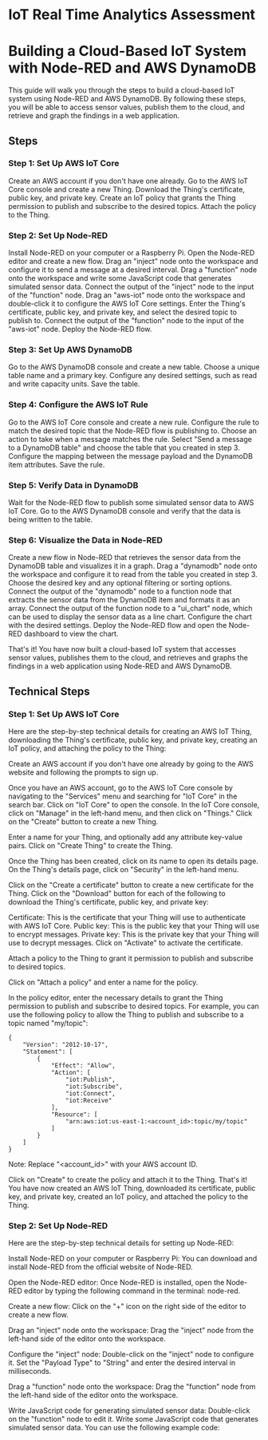 # IoT Real Time Analytics Assessment

# Building a Cloud-Based IoT System with Node-RED and AWS DynamoDB

This guide will walk you through the steps to build a cloud-based IoT system using Node-RED and AWS DynamoDB. By following these steps, you will be able to access sensor values, publish them to the cloud, and retrieve and graph the findings in a web application.

## Steps

### Step 1: Set Up AWS IoT Core

Create an AWS account if you don't have one already. Go to the AWS IoT Core console and create a new Thing. Download the Thing's certificate, public key, and private key. Create an IoT policy that grants the Thing permission to publish and subscribe to the desired topics. Attach the policy to the Thing.

### Step 2: Set Up Node-RED

Install Node-RED on your computer or a Raspberry Pi. Open the Node-RED editor and create a new flow. Drag an "inject" node onto the workspace and configure it to send a message at a desired interval. Drag a "function" node onto the workspace and write some JavaScript code that generates simulated sensor data. Connect the output of the "inject" node to the input of the "function" node. Drag an "aws-iot" node onto the workspace and double-click it to configure the AWS IoT Core settings. Enter the Thing's certificate, public key, and private key, and select the desired topic to publish to. Connect the output of the "function" node to the input of the "aws-iot" node. Deploy the Node-RED flow.

### Step 3: Set Up AWS DynamoDB

Go to the AWS DynamoDB console and create a new table. Choose a unique table name and a primary key. Configure any desired settings, such as read and write capacity units. Save the table.

### Step 4: Configure the AWS IoT Rule

Go to the AWS IoT Core console and create a new rule. Configure the rule to match the desired topic that the Node-RED flow is publishing to. Choose an action to take when a message matches the rule. Select "Send a message to a DynamoDB table" and choose the table that you created in step 3. Configure the mapping between the message payload and the DynamoDB item attributes. Save the rule.

### Step 5: Verify Data in DynamoDB

Wait for the Node-RED flow to publish some simulated sensor data to AWS IoT Core. Go to the AWS DynamoDB console and verify that the data is being written to the table.

### Step 6: Visualize the Data in Node-RED

Create a new flow in Node-RED that retrieves the sensor data from the DynamoDB table and visualizes it in a graph. Drag a "dynamodb" node onto the workspace and configure it to read from the table you created in step 3. Choose the desired key and any optional filtering or sorting options. Connect the output of the "dynamodb" node to a function node that extracts the sensor data from the DynamoDB item and formats it as an array. Connect the output of the function node to a "ui_chart" node, which can be used to display the sensor data as a line chart. Configure the chart with the desired settings. Deploy the Node-RED flow and open the Node-RED dashboard to view the chart.

That's it! You have now built a cloud-based IoT system that accesses sensor values, publishes them to the cloud, and retrieves and graphs the findings in a web application using Node-RED and AWS DynamoDB.


## Technical Steps

### Step 1: Set Up AWS IoT Core
Here are the step-by-step technical details for creating an AWS IoT Thing, downloading the Thing's certificate, public key, and private key, creating an IoT policy, and attaching the policy to the Thing:

Create an AWS account if you don't have one already by going to the AWS website and following the prompts to sign up.

Once you have an AWS account, go to the AWS IoT Core console by navigating to the "Services" menu and searching for "IoT Core" in the search bar. Click on "IoT Core" to open the console.
In the IoT Core console, click on "Manage" in the left-hand menu, and then click on "Things."
Click on the "Create" button to create a new Thing.

Enter a name for your Thing, and optionally add any attribute key-value pairs. Click on "Create Thing" to create the Thing.

Once the Thing has been created, click on its name to open its details page.
On the Thing's details page, click on "Security" in the left-hand menu.

Click on the "Create a certificate" button to create a new certificate for the Thing.
Click on the "Download" button for each of the following to download the Thing's certificate, public key, and private key:

Certificate: This is the certificate that your Thing will use to authenticate with AWS IoT Core.
Public key: This is the public key that your Thing will use to encrypt messages.
Private key: This is the private key that your Thing will use to decrypt messages.
Click on "Activate" to activate the certificate.

Attach a policy to the Thing to grant it permission to publish and subscribe to desired topics.

Click on "Attach a policy" and enter a name for the policy.

In the policy editor, enter the necessary details to grant the Thing permission to publish and subscribe to desired topics. For example, you can use the following policy to allow the Thing to publish and subscribe to a topic named "my/topic":
```
{
    "Version": "2012-10-17",
    "Statement": [
        {
            "Effect": "Allow",
            "Action": [
                "iot:Publish",
                "iot:Subscribe",
                "iot:Connect",
                "iot:Receive"
            ],
            "Resource": [
                "arn:aws:iot:us-east-1:<account_id>:topic/my/topic"
            ]
        }
    ]
}
```
Note: Replace "<account_id>" with your AWS account ID.

Click on "Create" to create the policy and attach it to the Thing.
That's it! You have now created an AWS IoT Thing, downloaded its certificate, public key, and private key, created an IoT policy, and attached the policy to the Thing.

### Step 2: Set Up Node-RED
Here are the step-by-step technical details for setting up Node-RED:

Install Node-RED on your computer or Raspberry Pi: You can download and install Node-RED from the official website of Node-RED.

Open the Node-RED editor: Once Node-RED is installed, open the Node-RED editor by typing the following command in the terminal: node-red.

Create a new flow: Click on the "+" icon on the right side of the editor to create a new flow.

Drag an "inject" node onto the workspace: Drag the "inject" node from the left-hand side of the editor onto the workspace.

Configure the "inject" node: Double-click on the "inject" node to configure it. Set the "Payload Type" to "String" and enter the desired interval in milliseconds.

Drag a "function" node onto the workspace: Drag the "function" node from the left-hand side of the editor onto the workspace.

Write JavaScript code for generating simulated sensor data: Double-click on the "function" node to edit it. Write some JavaScript code that generates simulated sensor data. You can use the following example code:


